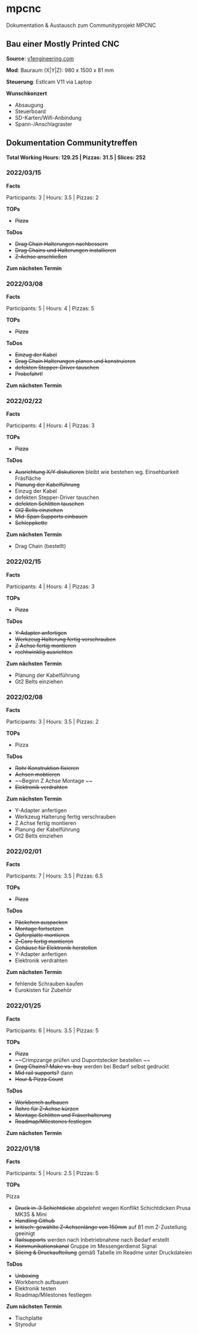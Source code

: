 # mpcnc
Dokumentation &amp; Austausch zum Communityprojekt MPCNC

## Bau einer Mostly Printed CNC

**Source**: [v1engineering.com](https://www.v1engineering.com)

**Mod**: Bauraum (X|Y|Z): 980 x 1500 x 81 mm

**Steuerung**: Estlcam V11 via Laptop

**Wunschkonzert**

- Absaugung
- Steuerboard
- SD-Karten/Wifi-Anbindung
- Spann-/Anschlagraster

## Dokumentation Communitytreffen

**Total Working Hours: 129.25 | Pizzas: 31.5 | Slices: 252**

### 2022/03/15

**Facts**

Participants: 3  | Hours: 3.5  | Pizzas: 2

**TOPs**

- ~~Pizza~~

**ToDos**

- ~~Drag Chain Halterungen nachbessern~~
- ~~Drag Chains und Halterungen installieren~~
- ~~Z-Achse anschließen~~

**Zum nächsten Termin**


### 2022/03/08

**Facts**

Participants: 5  | Hours: 4  | Pizzas: 5

**TOPs**

- ~~Pizza~~

**ToDos**

- ~~Einzug der Kabel~~
- ~~Drag Chain Halterungen planen und konstruieren~~
- ~~defekten Stepper-Driver tauschen~~
- ~~Probefahrt!~~

**Zum nächsten Termin**




### 2022/02/22

**Facts**

Participants: 4   | Hours: 4  | Pizzas: 3

**TOPs**

- ~~Pizza~~

**ToDos**

- ~~Ausrichtung X/Y diskutieren~~ bleibt wie bestehen wg. Einsehbarkeit Fräsfläche
- ~~Planung der Kabelführung~~
- Einzug der Kabel
- defekten Stepper-Driver tauschen
- ~~defekten Schlitten tauschen~~
- ~~Gt2 Belts einziehen~~
- ~~Mid-Span Supports einbauen~~
- ~~Schleppkette~~

**Zum nächsten Termin**

- Drag Chain (bestellt)


### 2022/02/15

**Facts**

Participants: 4   | Hours: 4  | Pizzas: 3

**TOPs**

- ~~Pizza~~

**ToDos**

- ~~Y-Adapter anfertigen~~
- ~~Werkzeug Halterung fertig verschrauben~~
- ~~Z Achse fertig montieren~~
- ~~rechtwinklig ausrichten~~

**Zum nächsten Termin**

- Planung der Kabelführung
- Gt2 Belts einziehen

### 2022/02/08

**Facts**

Participants: 3   | Hours:  3.5  | Pizzas: 2

**TOPs**

- Pizza

**ToDos**

- ~~Rohr Konstruktion fixieren~~
- ~~Achsen mobtieren~~
- ~~Beginn Z Achse Montage ~~
- ~~Elektronik verdrahten~~

**Zum nächsten Termin**

- Y-Adapter anfertigen
- Werkzeug Halterung fertig verschrauben
- Z Achse fertig montieren
- Planung der Kabelführung
- Gt2 Belts einziehen


### 2022/02/01

**Facts**

Participants: 7  | Hours: 3.5   | Pizzas: 6.5

**TOPs**

- ~~Pizza~~

**ToDos**

- ~~Päckchen auspacken~~
- ~~Montage fortsetzen~~
- ~~Opferplatte montieren~~
- ~~Z-Core fertig montieren~~
- ~~Gehäuse für Elektronik herstellen~~
- Y-Adapter anfertigen
- Elektronik verdrahten

**Zum nächsten Termin**

- fehlende Schrauben kaufen
- Eurokisten für Zubehör

### 2022/01/25

**Facts**

Participants: 6  | Hours: 3.5  | Pizzas: 5

**TOPs**

- ~~Pizza~~
- ~~Crimpzange prüfen und Dupontstecker bestellen ~~
- ~~Drag Chains? Make vs. buy~~ werden bei Bedarf selbst gedruckt
- ~~Mid rail supports?~~ dann
- ~~Hour & Pizza Count~~

**ToDos**

- ~~Workbench aufbauen~~
- ~~Rohre für Z-Achse kürzen~~
- ~~Montage Schlitten und Fräserhalterung~~
- ~~Roadmap/Milestones festlegen~~

**Zum nächsten Termin**


### 2022/01/18

**Facts**

Participants: 5 | Hours: 2.5 | Pizzas: 5

**TOPs**

Pizza
- ~~Druck in .3 Schichtdicke~~ abgelehnt wegen Konflikt Schichtdicken Prusa MK3S & Mini
- ~~Handling Github~~
- ~~kritisch: gewählte Z-Achsenlänge von 150mm~~ auf 81 mm Z-Zustellung geeinigt
- ~~Railsupports~~ werden nach Inbetriebnahme nach Bedarf erstellt
- ~~Kommunikationskanal~~ Gruppe im Messengerdienst Signal
- ~~Slicing & Druckaufteilung~~ gemäß Tabelle im Readme unter Druckdateien

**ToDos**

- ~~Unboxing~~
- Workbench aufbauen
- Elektronik testen
- Roadmap/Milestones festlegen

**Zum nächsten Termin**

- Tischplatte
- Styrodur
